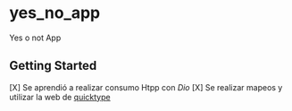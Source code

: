# yes_no_app

Yes o not App

## Getting Started

[X] Se aprendió a realizar consumo Htpp con *Dio*
[X] Se realizar mapeos y utilizar la  web de  [quicktype](https://quicktype.io/) 

